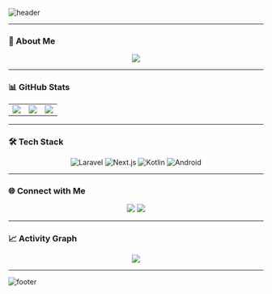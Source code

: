 ![header](https://capsule-render.vercel.app/api?type=waving&color=6a0dad&height=220&section=header&text=Hi,%20I'm%20Dhafa%20👋&fontSize=45&fontColor=ffffff&fontAlignY=30&desc=🚀%20Designer%20%7C%20Fullstack%20Developer&descAlignY=55&descAlign=50&animation=fadeIn)

---

### 💫 About Me
<p align="center">
  <img src="https://readme-typing-svg.herokuapp.com?font=Fira+Code&size=24&duration=3000&pause=500&color=DA70D6&width=600&lines=⚡+Fokus+di+Laravel+(Backend);⚛️+Next.js+(Frontend);📱+Kotlin+%26+Android+(Mobile);✨+Suka+UI/UX+%26+bikin+produk+impactful&center=true" />
</p>

---

### 📊 GitHub Stats
<div align="center">

<table>
<tr>
<td align="center">
  <!-- Total Stats -->
  <img src="https://github-readme-stats.vercel.app/api?username=dhafaal&show_icons=true&theme=tokyonight&hide_border=true&count_private=true&title_color=DA70D6&icon_color=DA70D6&text_color=ffffff&bg_color=1f0f2f" />
</td>
<td align="center">
  <!-- Streak Stats -->
  <img src="https://streak-stats.demolab.com?user=dhafaal&theme=purple-neon&hide_border=true" />
</td>
<td align="center">
  <!-- Top Languages -->
  <img src="https://github-readme-stats.vercel.app/api/top-langs/?username=dhafaal&layout=compact&theme=tokyonight&hide_border=true&title_color=DA70D6&text_color=ffffff&bg_color=1f0f2f" />
</td>
</tr>
</table>

</div>

---

### 🛠️ Tech Stack
<div align="center">

![Laravel](https://img.shields.io/badge/Laravel-9b59b6?style=for-the-badge&logo=laravel&logoColor=white)
![Next.js](https://img.shields.io/badge/Next.js-6a0dad?style=for-the-badge&logo=next.js&logoColor=white)
![Kotlin](https://img.shields.io/badge/Kotlin-8e44ad?style=for-the-badge&logo=kotlin&logoColor=white)
![Android](https://img.shields.io/badge/Android-9b59b6?style=for-the-badge&logo=android&logoColor=white)

</div>

---

### 🌐 Connect with Me
<p align="center">
  <a href="https://www.linkedin.com/in/muhammad-dhafa-alvaro-13b7aa235/"><img src="https://img.shields.io/badge/LinkedIn-6a0dad?style=for-the-badge&logo=linkedin&logoColor=white"/></a>
  <a href="mailto:dhafaal.a@gmail.com"><img src="https://img.shields.io/badge/Email-8e44ad?style=for-the-badge&logo=gmail&logoColor=white"/></a>
</p>

---

### 📈 Activity Graph
<p align="center">
  <img src="https://github-readme-activity-graph.vercel.app/graph?username=dhafaal&theme=react-dark&bg_color=1f0f2f&line=DA70D6&point=DA70D6&color=DA70D6&title_color=DA70D6" />
</p>

---

![footer](https://capsule-render.vercel.app/api?type=waving&color=6a0dad&height=140&section=footer)
